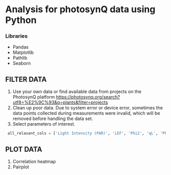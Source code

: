 # Analysis for photosynQ data using Python

### Libraries 
* Pandas
* Matplotlib
* Pathlib
* Seaborn
  
## FILTER DATA
1. Use your own data or find available data from projects on the PhotosynQ platform
   https://photosynq.org/search?utf8=%E2%9C%93&q=plants&filter=projects
2. Clean up poor data.
   Due to system error or device error, sometimes the data points collected during measurements were invalid, which will be removed before handling the data set.
4. Select parameters of interest.
 ```python
  all_relavant_cols = ['Light Intensity (PAR)', 'LEF', 'Phi2', 'qL', 'PhiNPQ', 'NPQt', 'PhiNO','PS1 Active Centers', 'PS1 Open Centers', 'PS1 Over Reduced Centers', 'SPAD']
  ```
## PLOT DATA
1. Correlation heatmap
2. Pairplot



